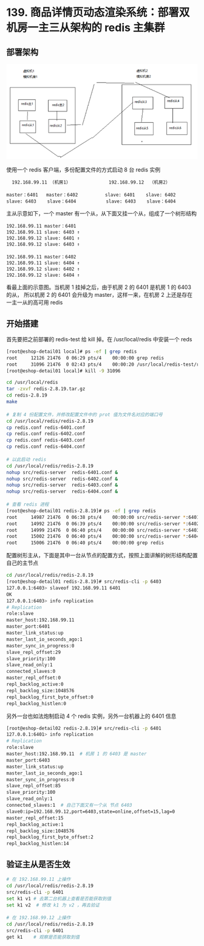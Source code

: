 # 139. 商品详情页动态渲染系统：部署双机房一主三从架构的 redis 主集群

## 部署架构
![](./assets/markdown-img-paste-20190721204338990.png)

使用一个 redis 客户端，多份配置文件的方式启动 8 台 redis 实例

```
  192.168.99.11 （机房1）              192.168.99.12  （机房2）

master：6401   master：6402          slave: 6401    slave: 6402   
slave: 6403    slave：6404           slave: 6403    slave：6404
```

主从示意如下，一个 master 有一个从，从下面又挂一个从，组成了一个树形结构

```
192.168.99.11 master：6401
192.168.99.11 slave: 6403 ↑
192.168.99.12 slave: 6401 ↑
192.168.99.12 slave: 6403 ↑

192.168.99.11 master：6402
192.168.99.11 slave: 6404 ↑
192.168.99.12 slave: 6402 ↑
192.168.99.12 slave: 6404 ↑
```

看最上面的示意图。当机房 1 挂掉之后，由于机房 2 的 6401 是机房 1 的 6403 的从，
所以机房 2 的 6401 会升级为 master，这样一来，在机房 2 上还是存在一主一从的高可用 redis

## 开始搭建
首先要把之前部署的 redis-test 给 kill 掉。在 /usr/local/redis 中安装一个 reds

```bash
[root@eshop-detail01 local]# ps -ef | grep redis
root     12126 21476  0 06:29 pts/4    00:00:00 grep redis
root     31096 21476  0 02:43 pts/4    00:00:20 /usr/local/redis-test/redis-2.8.19/src/redis-server *:6379                                       
[root@eshop-detail01 local]# kill -9 31096
```

```bash
cd /usr/local/redis
tar -zxvf redis-2.8.19.tar.gz
cd redis-2.8.19
make

# 复制 4 份配置文件，并修改配置文件中的 prot 值为文件名对应的端口号
cd /usr/local/redis/redis-2.8.19
cp redis.conf redis-6401.conf
cp redis.conf redis-6402.conf
cp redis.conf redis-6403.conf
cp redis.conf redis-6404.conf

# 以此启动 redis
cd /usr/local/redis/redis-2.8.19
nohup src/redis-server  redis-6401.conf &
nohup src/redis-server  redis-6402.conf &
nohup src/redis-server  redis-6403.conf &
nohup src/redis-server  redis-6404.conf &

# 查看 redis 进程
[root@eshop-detail01 redis-2.8.19]# ps -ef | grep redis
root     14987 21476  0 06:38 pts/4    00:00:00 src/redis-server *:6401         
root     14992 21476  0 06:39 pts/4    00:00:00 src/redis-server *:6402         
root     14999 21476  0 06:40 pts/4    00:00:00 src/redis-server *:6403         
root     15002 21476  0 06:40 pts/4    00:00:00 src/redis-server *:6404         
root     15006 21476  0 06:40 pts/4    00:00:00 grep redis
```

配置树形主从，下面是其中一台从节点的配置方式，按照上面讲解的树形结构配置自己的主节点

```bash
cd /usr/local/redis/redis-2.8.19
[root@eshop-detail01 redis-2.8.19]# src/redis-cli -p 6403
127.0.0.1:6403> slaveof 192.168.99.11 6401
OK
127.0.0.1:6403> info replication
# Replication
role:slave
master_host:192.168.99.11
master_port:6401
master_link_status:up
master_last_io_seconds_ago:1
master_sync_in_progress:0
slave_repl_offset:29
slave_priority:100
slave_read_only:1
connected_slaves:0
master_repl_offset:0
repl_backlog_active:0
repl_backlog_size:1048576
repl_backlog_first_byte_offset:0
repl_backlog_histlen:0
```

另外一台也如法炮制启动 4 个 redis 实例，另外一台机器上的 6401 信息

```bash
[root@eshop-detail02 redis-2.8.19]# src/redis-cli -p 6401
127.0.0.1:6401> info replication
# Replication
role:slave
master_host:192.168.99.11  # 机房 1 的 6403 是 master
master_port:6403
master_link_status:up
master_last_io_seconds_ago:1
master_sync_in_progress:0
slave_repl_offset:85
slave_priority:100
slave_read_only:1
connected_slaves:1  # 自己下面又有一个从 节点 6403
slave0:ip=192.168.99.12,port=6403,state=online,offset=15,lag=0
master_repl_offset:15
repl_backlog_active:1
repl_backlog_size:1048576
repl_backlog_first_byte_offset:2
repl_backlog_histlen:14
```

## 验证主从是否生效

```bash
# 在 192.168.99.11 上操作
cd /usr/local/redis/redis-2.8.19
src/redis-cli -p 6401
set k1 v1 # 去第二台机器上查看是否能获取到值
set k1 v2  # 修改 k1 为 v2 ，再去验证

# 在 192.168.99.12 上操作
cd /usr/local/redis/redis-2.8.19
src/redis-cli -p 6401
get k1    # 观察是否能获取到值

```
